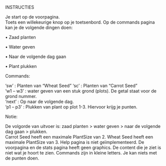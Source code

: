 INSTRUCTIES 

Je start op de voorpagina.  
Toets een willekeurige knop op je toetsenbord. 
Op de commands pagina kan je de volgende dingen doen: 

• Zaad planten 

• Water geven 

• Naar de volgende dag gaan 

• Plant plukken 


Commands: 

‘sw’ : Planten van “Wheat Seed” 
‘sc’ : Planten van “Carrot Seed”  
‘w1 – w3’ : water geven van een stuk grond (plots). De getal staat voor de grond nummer.  
‘next’ : Op naar de volgende dag.  
‘p1 – p3’ : Plukken van plant op plot 1-3. Hiervoor krijg je punten. 


Notie:  

De volgorde van uitvoer is: zaad planten > water geven > naar de volgende dag gaan > 
plukken.  
Carrot Seed heeft een maximale PlantSize van 2. 
Wheat Seed heeft een maximale PlantSize van 3. 
Help pagina is niet geïmplementeerd. 
De voorpagina en de stats pagina heeft geen graphics. De content die je ziet is niet wat je 
hoort te zien. 
Commands zijn in kleine letters. 
Je kan niets met de punten doen.
